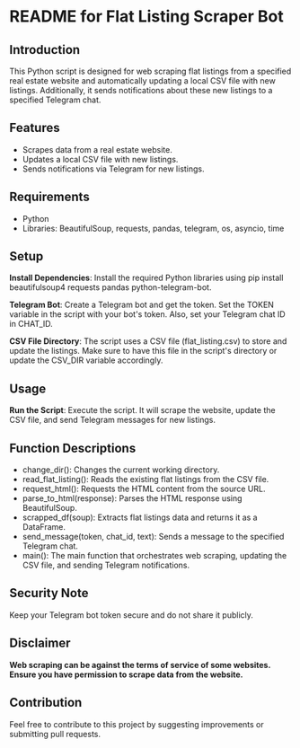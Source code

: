 # README for Flat Listing Scraper Bot
## Introduction
This Python script is designed for web scraping flat listings from a specified real estate website and automatically updating a local CSV file with new listings. Additionally, it sends notifications about these new listings to a specified Telegram chat.

## Features
- Scrapes data from a real estate website.
- Updates a local CSV file with new listings.
- Sends notifications via Telegram for new listings.

## Requirements
- Python
- Libraries: BeautifulSoup, requests, pandas, telegram, os, asyncio, time

## Setup
**Install Dependencies**: Install the required Python libraries using pip install beautifulsoup4 requests pandas python-telegram-bot.

**Telegram Bot**: Create a Telegram bot and get the token. Set the TOKEN variable in the script with your bot's token. Also, set your Telegram chat ID in CHAT_ID.

**CSV File Directory**: The script uses a CSV file (flat_listing.csv) to store and update the listings. Make sure to have this file in the script's directory or update the CSV_DIR variable accordingly.

## Usage
**Run the Script**: Execute the script. It will scrape the website, update the CSV file, and send Telegram messages for new listings.

## Function Descriptions
- change_dir(): Changes the current working directory.
- read_flat_listing(): Reads the existing flat listings from the CSV file.
- request_html(): Requests the HTML content from the source URL.
- parse_to_html(response): Parses the HTML response using BeautifulSoup.
- scrapped_df(soup): Extracts flat listings data and returns it as a DataFrame.
- send_message(token, chat_id, text): Sends a message to the specified Telegram chat.
- main(): The main function that orchestrates web scraping, updating the CSV file, and sending Telegram notifications.

## Security Note
Keep your Telegram bot token secure and do not share it publicly.

## Disclaimer
**Web scraping can be against the terms of service of some websites. Ensure you have permission to scrape data from the website.**

## Contribution
Feel free to contribute to this project by suggesting improvements or submitting pull requests.
